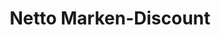 ---
title: "Netto Marken-Discount"
url: /weissenburg-in-bayern/netto-marken-discount/
shop: Supermarkt
---